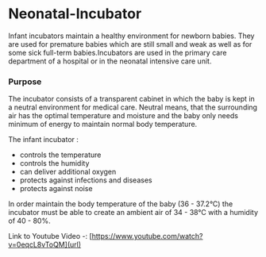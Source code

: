 # Neonatal-Incubator

Infant incubators maintain a healthy environment for newborn babies. They are used for premature babies which are still small and weak as well as for some sick full-term babies.Incubators are used in the primary care department of a hospital or in the neonatal intensive care unit. 

### Purpose 

The incubator consists of a transparent cabinet in which the baby is kept in a neutral environment for medical care. Neutral means, that the surrounding air has the optimal temperature and moisture and the baby only needs minimum of energy to maintain normal body temperature. 

The infant incubator :
  * controls the temperature 
  * controls the humidity 
  * can deliver additional oxygen 
  * protects against infections and diseases
  * protects against noise 
  
In order maintain the body temperature of the baby (36 - 37.2°C) the incubator must be able to create an ambient air of 34 - 38°C with a humidity of 40 - 80%.

Link to Youtube Video -: [https://www.youtube.com/watch?v=0eqcL8vToQM](url)
